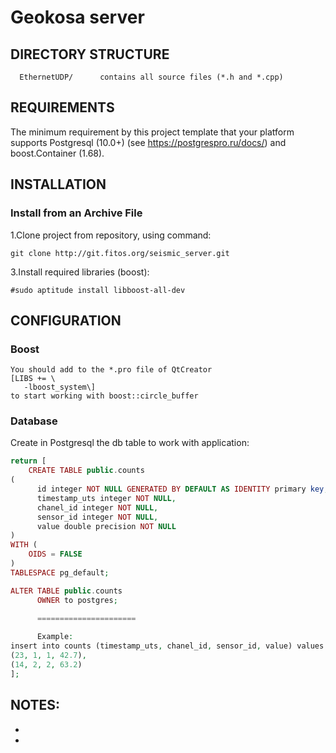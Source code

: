 Geokosa server
============================


DIRECTORY STRUCTURE
-------------------

      EthernetUDP/      contains all source files (*.h and *.cpp)
      

REQUIREMENTS
------------

The minimum requirement by this project template that your platform supports Postgresql (10.0+) 
(see https://postgrespro.ru/docs/) and boost.Container (1.68).


INSTALLATION
------------

### Install from an Archive File

1.Clone project from repository, using command:

    git clone http://git.fitos.org/seismic_server.git


3.Install required libraries (boost):

    #sudo aptitude install libboost-all-dev


CONFIGURATION
-------------
### Boost
    You should add to the *.pro file of QtCreator 
    [LIBS += \
       -lboost_system\]
    to start working with boost::circle_buffer


### Database

Create in Postgresql the db table to work with application:

```php
return [
    CREATE TABLE public.counts
(
      id integer NOT NULL GENERATED BY DEFAULT AS IDENTITY primary key,
      timestamp_uts integer NOT NULL,
      chanel_id integer NOT NULL,
      sensor_id integer NOT NULL,
      value double precision NOT NULL
)
WITH (
    OIDS = FALSE
)
TABLESPACE pg_default;

ALTER TABLE public.counts
      OWNER to postgres;
      
      ======================

      Example:
insert into counts (timestamp_uts, chanel_id, sensor_id, value) values
(23, 1, 1, 42.7),
(14, 2, 2, 63.2)
];
```

**NOTES:**
- 
- 
- 
